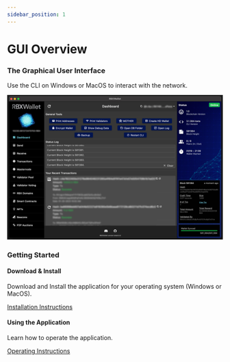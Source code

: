 ```yaml
---
sidebar_position: 1
---
```


# GUI Overview


### The Graphical User Interface

Use the CLI on Windows or MacOS to interact with the network.

![](media/gui-overview.jpg)

### Getting Started

#### Download & Install

Download and Install the application for your operating system (Windows or MacOS).

[Installation Instructions](./gui-install-instructions)

#### Using the Application

Learn how to operate the application.

[Operating Instructions](./gui-operating-instructions)